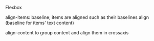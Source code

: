 Flexbox

align-items: baseline;
items are aligned such as their baselines align (baseline for items' text content)

align-content
to group content and align them in crossaxis